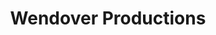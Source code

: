 ---
title: Wendover Productions
url: https://www.youtube.com/user/Wendoverproductions
categories: [youtube, scicomm]
duration: long
---
